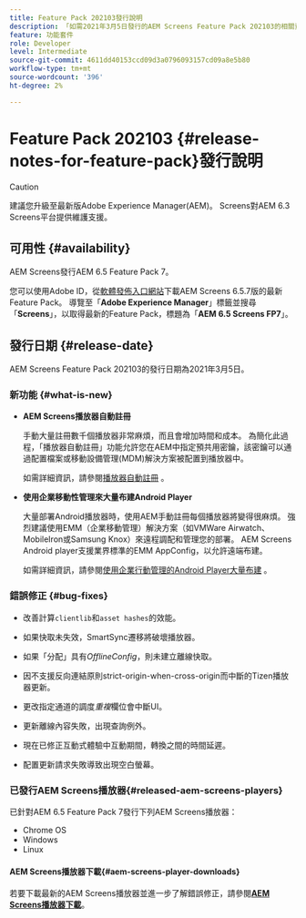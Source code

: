 ```yaml
---
title: Feature Pack 202103發行說明
description: 「如需2021年3月5日發行的AEM Screens Feature Pack 202103的相關資訊，請詳閱本頁。」
feature: 功能套件
role: Developer
level: Intermediate
source-git-commit: 4611dd40153ccd09d3a0796093157cd09a8e5b80
workflow-type: tm+mt
source-wordcount: '396'
ht-degree: 2%

---
```



# Feature Pack 202103 {#release-notes-for-feature-pack}發行說明

>[!CAUTION]
>建議您升級至最新版Adobe Experience Manager(AEM)。 Screens對AEM 6.3 Screens平台提供維護支援。

## 可用性 {#availability}

AEM Screens發行AEM 6.5 Feature Pack 7。

您可以使用Adobe ID，從[軟體發佈入口網站](https://experience.adobe.com/#/downloads/content/software-distribution/en/aem.html)下載AEM Screens 6.5.7版的最新Feature Pack。 導覽至「**Adobe Experience Manager**」標籤並搜尋「**Screens**」，以取得最新的Feature Pack，標題為「**AEM 6.5 Screens FP7**」。

## 發行日期 {#release-date}

AEM Screens Feature Pack 202103的發行日期為2021年3月5日。

### 新功能 {#what-is-new}

* **AEM Screens播放器自動註冊**

   手動大量註冊數千個播放器非常麻煩，而且會增加時間和成本。 為簡化此過程，「播放器自動註冊」功能允許您在AEM中指定預共用密鑰，該密鑰可以通過配置檔案或移動設備管理(MDM)解決方案被配置到播放器中。

   如需詳細資訊，請參閱[播放器自動註冊](/help/user-guide/auto-registration-players.md) 。


* **使用企業移動性管理來大量布建Android Player**

   大量部署Android播放器時，使用AEM手動註冊每個播放器將變得很麻煩。 強烈建議使用EMM（企業移動管理）解決方案（如VMWare Airwatch、MobileIron或Samsung Knox）來遠程調配和管理您的部署。 AEM Screens Android player支援業界標準的EMM AppConfig，以允許遠端布建。

   如需詳細資訊，請參閱[使用企業行動管理的Android Player大量布建](/help/user-guide/implementing-android-player.md#implementation) 。


### 錯誤修正 {#bug-fixes}

* 改善計算`clientlib`和`asset hashes`的效能。

* 如果快取未失效，SmartSync遷移將破壞播放器。

* 如果「分配」具有&#x200B;*OfflineConfig*，則未建立離線快取。

* 因不支援反向連結原則strict-origin-when-cross-origin而中斷的Tizen播放器更新。

* 更改指定通道的調度&#x200B;*重複*&#x200B;欄位會中斷UI。

* 更新離線內容失敗，出現查詢例外。

* 現在已修正互動式體驗中互動期間，轉換之間的時間延遲。

* 配置更新請求失敗導致出現空白螢幕。

### 已發行AEM Screens播放器{#released-aem-screens-players}

已針對AEM 6.5 Feature Pack 7發行下列AEM Screens播放器：

* Chrome OS
* Windows
* Linux

#### AEM Screens播放器下載{#aem-screens-player-downloads}

若要下載最新的AEM Screens播放器並進一步了解錯誤修正，請參閱&#x200B;**[AEM Screens播放器下載](https://download.macromedia.com/screens/index.html)**。
